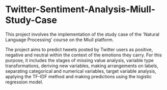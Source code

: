 # Twitter-Sentiment-Analysis-Miull-Study-Case
This project involves the implementation of the study case of the 'Natural Language Processing' course on the Miull platform.

The project aims to predict tweets posted by Twitter users as positive, negative and neutral within the context of the emotions 
they carry. For this purpose, it includes the stages of missing value analysis, variable type transformations, deriving new 
variables, making arrangements on labels, separating categorical and numerical variables, target variable analysis, applying the 
TF-IDF method and making predictions using the logistic regression model.
